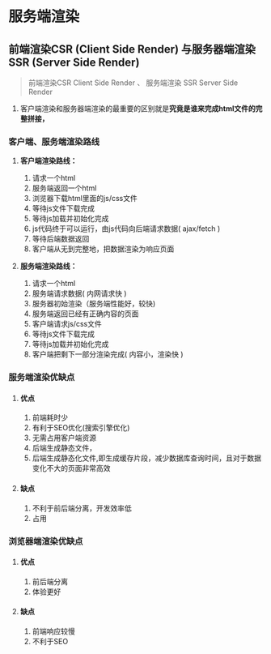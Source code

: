 # 服务端渲染

## 前端渲染CSR (Client Side Render) 与服务器端渲染SSR (Server Side Render)

> 前端渲染CSR Client Side Render 、 服务端渲染 SSR Server Side Render



1. 客户端渲染和服务器端渲染的最重要的区别就是**究竟是谁来完成html文件的完整拼接，**



### 客户端、服务端渲染路线

1. **客户端渲染路线：**
     1. 请求一个html
     2. 服务端返回一个html
     3. 浏览器下载html里面的js/css文件 
     4. 等待js文件下载完成 
     5.  等待js加载并初始化完成 
     6.  js代码终于可以运行，由js代码向后端请求数据( ajax/fetch ) 
     7.  等待后端数据返回
     8. 客户端从无到完整地，把数据渲染为响应页面

2. **服务端渲染路线：**
     1. 请求一个html
     2. 服务端请求数据( 内网请求快 ) 
     3. 服务器初始渲染（服务端性能好，较快)
     4. 服务端返回已经有正确内容的页面 
     5. 客户端请求js/css文件
     6. 等待js文件下载完成 
     7.  等待js加载并初始化完成
     8. 客户端把剩下一部分渲染完成( 内容小，渲染快 )

### 服务端渲染优缺点

1. #### 优点

   1. 前端耗时少
   2. 有利于SEO优化(搜索引擎优化)
   3. 无需占用客户端资源
   4. 后端生成静态文件，
   5. 后端生成静态化文件,即生成缓存片段，减少数据库查询时间，且对于数据变化不大的页面非常高效 

2. #### 缺点

   1. 不利于前后端分离，开发效率低
   2. 占用

### 浏览器端渲染优缺点

1. #### 优点

   1. 前后端分离
   2. 体验更好

2. #### 缺点

   1. 前端响应较慢
   2. 不利于SEO

 